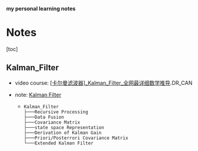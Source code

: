 **my personal learning notes**

# Notes

[toc]

## Kalman_Filter

* video course: [[卡尔曼滤波器]\_Kalman\_Filter\_全网最详细数学推导](https://space.bilibili.com/230105574/channel/collectiondetail?sid=6939).DR_CAN

* note: [Kalman Filter](./Doc/Kalman_Filter.pdf)
   *  ```
   	  Kalman_Filter
      ├───Recursive Processing
      ├───Data Fusion
      ├───Covariance Matrix
      ├───state space Representation
      ├───Derivation of Kalman Gain
      ├───Priori/Posterrori Covariance Matrix
      └───Extended Kalman Filter
      ```

